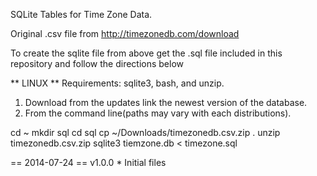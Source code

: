 SQLite Tables for Time Zone Data.

Original .csv file from http://timezonedb.com/download

To create the sqlite file from above get the .sql file included in this repository and follow the directions below

** LINUX **
Requirements: sqlite3, bash, and unzip.

1. Download from the updates link the newest version of the database.
2. From the command line(paths may vary with each distributions).

cd ~
mkdir sql
cd sql
cp ~/Downloads/timezonedb.csv.zip .
unzip timezonedb.csv.zip
sqlite3 tiemzone.db < timezone.sql

== 2014-07-24 ==
v1.0.0          *   Initial files
